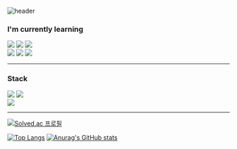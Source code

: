 ![header](https://capsule-render.vercel.app/api?type=waving&color=6DABCD&height=200&section=header&text=SungHunYoon's%20Github&fontSize=60&fontColor=FFFFFF)

### I'm currently learning


![](https://img.shields.io/badge/Python-14354C?style=for-the-badge&logo=python&logoColor=white)
![](https://img.shields.io/badge/Django-092E20?style=for-the-badge&logo=django&logoColor=white)
![](https://img.shields.io/badge/PostgreSQL-316192?style=for-the-badge&logo=postgresql&logoColor=white)  
![](https://img.shields.io/badge/JavaScript-F7DF1E?style=for-the-badge&logo=JavaScript&logoColor=white)
![](https://img.shields.io/badge/HTML5-E34F26?style=for-the-badge&logo=html5&logoColor=white)
![](https://img.shields.io/badge/CSS3-1572B6?style=for-the-badge&logo=css3&logoColor=white)

---

### Stack

![](https://img.shields.io/badge/C-00599C?style=for-the-badge&logo=c&logoColor=white)
![](https://img.shields.io/badge/C%2B%2B-00599C?style=for-the-badge&logo=c%2B%2B&logoColor=white)  
![](https://img.shields.io/badge/Visual_Studio_Code-0078D4?style=for-the-badge&logo=visual%20studio%20code&logoColor=white)

---

[![Solved.ac
프로필](http://mazassumnida.wtf/api/v2/generate_badge?boj=gnsals6004)](https://solved.ac/gnsals6004)

[![Top Langs](https://github-readme-stats.vercel.app/api/top-langs/?username=SungHunYoon)](https://github.com/anuraghazra/github-readme-stats) [![Anurag's GitHub stats](https://github-readme-stats.vercel.app/api?username=SungHunYoon)](https://github.com/anuraghazra/github-readme-stats)
